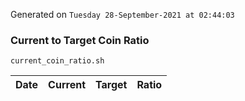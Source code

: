 Generated on `Tuesday 28-September-2021 at 02:44:03`

### Current to Target Coin Ratio
`current_coin_ratio.sh`

Date|Current|Target|Ratio
---|---|---|---

